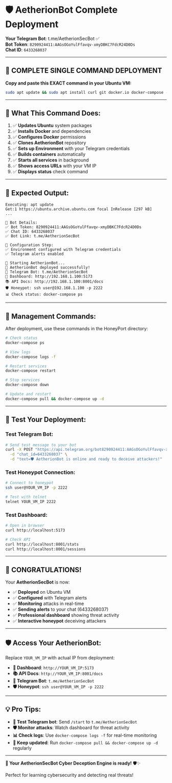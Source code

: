 # 🛡️ AetherionBot Complete Deployment

**Your Telegram Bot**: t.me/AetherionSecBot ✅  
**Bot Token**: `8290924411:AAGsOGoYulFfavqv-xmyDBKC7FdcR24D0Ds`  
**Chat ID**: `6433268037`

---

## 🚀 **COMPLETE SINGLE COMMAND DEPLOYMENT**

**Copy and paste this EXACT command in your Ubuntu VM:**

```bash
sudo apt update && sudo apt install curl git docker.io docker-compose -y && sudo usermod -aG docker $USER && git clone https://github.com/bhataakib02/HoneyPort.git && cd HoneyPort && echo 'TELEGRAM_BOT_TOKEN=8290924411:AAGsOGoYulFfavqv-xmyDBKC7FdcR24D0Ds' > .env && echo 'TELEGRAM_CHAT_ID=6433268037' >> .env && cp .env env.example && docker-compose build --no-cache && docker-compose up -d && sleep 15 && echo "🎉 AetherionBot deployed successfully!" && echo "📱 Telegram Bot: t.me/AetherionSecBot" && echo "🎯 Dashboard: http://$(hostname -I | awk '{print $1}'):5173" && echo "📚 API Docs: http://$(hostname -I | awk '{print $1}'):8001/docs" && echo "🛡️ Honeypot: ssh user@$(hostname -I | awk '{print $1}') -p 2222" && echo "📊 Check status: docker-compose ps"
```

---

## 🎯 **What This Command Does:**

1. ✅ **Updates Ubuntu** system packages
2. ✅ **Installs Docker** and dependencies  
3. ✅ **Configures Docker** permissions
4. ✅ **Clones AetherionBot** repository
5. ✅ **Sets up Environment** with your Telegram credentials
6. ✅ **Builds containers** automatically
7. ✅ **Starts all services** in background
8. ✅ **Shows access URLs** with your VM IP
9. ✅ **Displays status** check command

---

## 📱 **Expected Output:**

```
Executing: apt update
Get:1 https://ubuntu.archive.ubuntu.com focal InRelease [297 kB]
...

🤖 Bot Details:
✅ Bot Token: 8290924411:AAGsOGoYulFfavqv-xmyDBKC7FdcR24D0Ds
✅ Chat ID: 6433268037  
✅ Bot Link: t.me/AetherionSecBot

🔧 Configuration Step:
✅ Environment configured with Telegram credentials
✅ Telegram alerts enabled

🚀 Starting AetherionBot...
🎉 AetherionBot deployed successfully!
📱 Telegram Bot: t.me/AetherionSecBot
🎯 Dashboard: http://192.168.1.100:5173
📚 API Docs: http://192.168.1.100:8001/docs
🛡️ Honeypot: ssh user@192.168.1.100 -p 2222
📊 Check status: docker-compose ps
```

---

## 🔧 **Management Commands:**

After deployment, use these commands in the HoneyPort directory:

```bash
# Check status
docker-compose ps

# View logs
docker-compose logs -f

# Restart services
docker-compose restart

# Stop services
docker-compose down

# Update and restart
docker-compose pull && docker-compose up -d
```

---

## 🧪 **Test Your Deployment:**

### **Test Telegram Bot:**
```bash
# Send test message to your bot
curl -X POST "https://api.telegram.org/bot8290924411:AAGsOGoYulFfavqv-xmyDBKC7FdcR24D0Ds" \
  -d "chat_id=6433268037" \
  -d "text=🛡️ AetherionBot is online and ready to deceive attackers!"
```

### **Test Honeypot Connection:**
```bash
# Connect to honeypot
ssh user@YOUR_VM_IP -p 2222

# Test with telnet
telnet YOUR_VM_IP 2222
```

### **Test Dashboard:**
```bash
# Open in browser
curl http://localhost:5173

# Check API
curl http://localhost:8001/stats
curl http://localhost:8001/sessions
```

---

## 🎉 **CONGRATULATIONS!**

Your **AetherionSecBot** is now:
- ✅ **Deployed** on Ubuntu VM
- ✅ **Configured** with Telegram alerts  
- ✅ **Monitoring** attacks in real-time
- ✅ **Sending alerts** to your chat (6433268037)
- ✅ **Professional dashboard** showing threat activity
- ✅ **Interactive honeypot** deceiving attackers

---

## 🛡️ **Access Your AetherionBot:**

Replace `YOUR_VM_IP` with actual IP from deployment:

- **🎨 Dashboard**: `http://YOUR_VM_IP:5173`
- **📚 API Docs**: `http://YOUR_VM_IP:8001/docs`
- **📱 Telegram Bot**: `t.me/AetherionSecBot`
- **🛡️ Honeypot**: `ssh user@YOUR_VM_IP -p 2222`

---

## 💡 **Pro Tips:**

- **📱 Test Telegram bot**: Send `/start` to `t.me/AetherionSecBot`
- **🛡️ Monitor attacks**: Watch dashboard for threat activity
- **📊 Check logs**: Use `docker-compose logs -f` for real-time monitoring
- **🔄 Keep updated**: Run `docker-compose pull && docker-compose up -d` regularly

---

**🎯 Your AetherionSecBot Cyber Deception Engine is ready!** 🛡️✨

Perfect for learning cybersecurity and detecting real threats!
